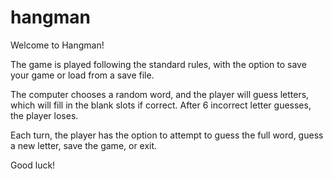 # hangman

Welcome to Hangman!

The game is played following the standard rules, with the option to save your game or load from a save file.

The computer chooses a random word, and the player will guess letters, which will fill in the blank slots if correct. After 6 incorrect letter guesses, the player loses.

Each turn, the player has the option to attempt to guess the full word, guess a new letter, save the game, or exit. 

Good luck!
